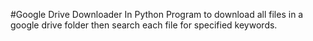 #Google Drive Downloader In Python
Program to download all files in a google drive folder then search each file for specified keywords.